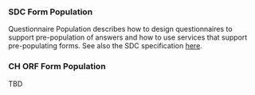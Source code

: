 ### SDC Form Population
Questionnaire Population describes how to design questionnaires to support pre-population of answers and how to use services that support pre-populating forms. See also the SDC specification [here](http://hl7.org/fhir/uv/sdc/STU3/populate.html).

### CH ORF Form Population
TBD